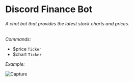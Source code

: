 # Discord Finance Bot


<h6>A chat bot that provides the latest stock charts and prices. </h6>


<i>Commands:</i>
  * $price `Ticker`
  * $chart `Ticker`
  
  
<i>Example:</i>

![Capture](https://user-images.githubusercontent.com/33767581/108712427-bef49e80-74e4-11eb-85b0-cb713a8ff4ba.PNG)
